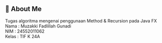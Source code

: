 ## 🚀 About Me
Tugas algoritma mengenai penggunaan Method & Recursion pada Java FX <br>
Nama    : Muzakki Fadlillah Gunadi<br>
NIM     : 24552011062<br>
Kelas   : TIF K 24A<br>
